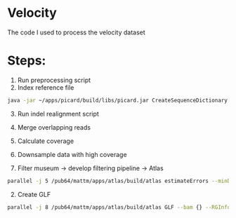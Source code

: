 # Velocity
The code I used to process the velocity dataset


# Steps:

1) Run preprocessing script
2) Index reference file 
```bash
java -jar ~/apps/picard/build/libs/picard.jar CreateSequenceDictionary -R GCA_905404135.1.fasta -O GCA_905404135.1.dict
```
3) Run indel realignment script
4) Merge overlapping reads
5) Calculate coverage
6) Downsample data with high coverage

1) Filter museum -> develop filtering pipeline -> Atlas
```bash
parallel -j 5 /pub64/mattm/apps/atlas/build/atlas estimateErrors --minDeltaLL 0.1 --fasta /pub64/mattm/velocity/sequence_files/Hesperia_comma/reference/GCA_905404135.1.fasta --bam {} ::: /pub64/mattm/velocity/sequence_files/Hesperia_comma/marked_duplicates/*.bam
```
2) Create GLF 
```bash
parallel -j 8 /pub64/mattm/apps/atlas/build/atlas GLF --bam {} --RGInfo {.}_RGInfo.json ::: /pub64/mattm/velocity/sequence_files/Hesperia_comma/marked_duplicates/*.bam
```
